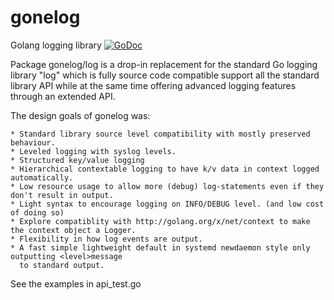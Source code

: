 # gonelog
Golang logging library [![GoDoc](https://godoc.org/github.com/one-com/gonelog/log?status.svg)](https://godoc.org/github.com/one-com/gonelog/log)

Package gonelog/log is a drop-in replacement for the standard Go logging library "log" which is fully source code compatible support all the standard library API while at the same time offering advanced logging features through an extended API.

The design goals of gonelog was:

    * Standard library source level compatibility with mostly preserved behaviour.
    * Leveled logging with syslog levels.
    * Structured key/value logging
    * Hierarchical contextable logging to have k/v data in context logged automatically.
    * Low resource usage to allow more (debug) log-statements even if they don't result in output.
    * Light syntax to encourage logging on INFO/DEBUG level. (and low cost of doing so)
    * Explore compatiblity with http://golang.org/x/net/context to make the context object a Logger.
    * Flexibility in how log events are output.
    * A fast simple lightweight default in systemd newdaemon style only outputting <level>message
      to standard output.

See the examples in api_test.go

